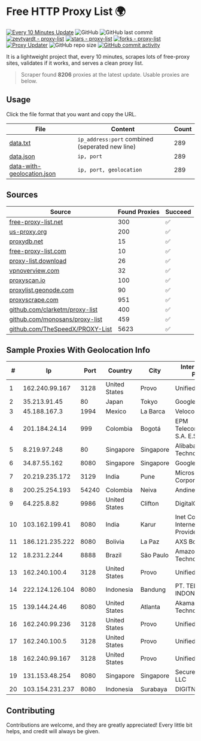 
# Free HTTP Proxy List 🌍

[![Every 10 Minutes Update](https://github.com/mertguvencli/http-proxy-list/actions/workflows/main.yml/badge.svg?branch=main)](https://github.com/mertguvencli/http-proxy-list/actions/workflows/main.yml)
![GitHub](https://img.shields.io/github/license/mertguvencli/http-proxy-list)
![GitHub last commit](https://img.shields.io/github/last-commit/mertguvencli/http-proxy-list)
[![zevtyardt - proxy-list](https://img.shields.io/static/v1?label=zevtyardt&message=proxy-list&color=blue&logo=github)](https://github.com/zevtyardt/proxy-list "Go to GitHub repo")
[![stars - proxy-list](https://img.shields.io/github/stars/zevtyardt/proxy-list?style=social)](https://github.com/zevtyardt/proxy-list)
[![forks - proxy-list](https://img.shields.io/github/forks/zevtyardt/proxy-list?style=social)](https://github.com/zevtyardt/proxy-list)
[![Proxy Updater](https://github.com/zevtyardt/proxy-list/workflows/Proxy%20Updater/badge.svg)](https://github.com/zevtyardt/proxy-list/actions?query=workflow:"Proxy+Updater")
![GitHub repo size](https://img.shields.io/github/repo-size/zevtyardt/proxy-list)
[![GitHub commit activity](https://img.shields.io/github/commit-activity/m/zevtyardt/proxy-list?logo=commits)](https://github.com/zevtyardt/proxy-list/commits/main)

It is a lightweight project that, every 10 minutes, scrapes lots of free-proxy sites, validates if it works, and serves a clean proxy list.

> Scraper found **8206** proxies at the latest update. Usable proxies are below.

## Usage

Click the file format that you want and copy the URL.

|File|Content|Count|
|----|-------|-----|
|[data.txt](https://raw.githubusercontent.com/mertguvencli/http-proxy-list/main/proxy-list/data.txt)|`ip_address:port` combined (seperated new line)|289|
|[data.json](https://raw.githubusercontent.com/mertguvencli/http-proxy-list/main/proxy-list/data.json)|`ip, port`|289|
|[data-with-geolocation.json](https://raw.githubusercontent.com/mertguvencli/http-proxy-list/main/proxy-list/data-with-geolocation.json)|`ip, port, geolocation`|289|

## Sources

|Source|Found Proxies|Succeed|
|------|-------------|-------|
|[free-proxy-list.net](https://free-proxy-list.net)|300|✅|
|[us-proxy.org](https://www.us-proxy.org)|200|✅|
|[proxydb.net](http://proxydb.net)|15|✅|
|[free-proxy-list.com](https://free-proxy-list.com/?page=&port=&type%5B%5D=http&type%5B%5D=https&up_time=0&search=Search)|10|✅|
|[proxy-list.download](https://www.proxy-list.download/HTTP)|26|✅|
|[vpnoverview.com](https://vpnoverview.com/privacy/anonymous-browsing/free-proxy-servers)|32|✅|
|[proxyscan.io](https://www.proxyscan.io)|100|✅|
|[proxylist.geonode.com](https://proxylist.geonode.com/api/proxy-list?limit=300&page=1&sort_by=lastChecked&sort_type=desc&protocols=http,https)|90|✅|
|[proxyscrape.com](https://api.proxyscrape.com/v2/?request=displayproxies&protocol=http&timeout=10000&country=all&ssl=all&anonymity=all)|951|✅|
|[github.com/clarketm/proxy-list](https://raw.githubusercontent.com/clarketm/proxy-list/master/proxy-list-raw.txt)|400|✅|
|[github.com/monosans/proxy-list](https://raw.githubusercontent.com/monosans/proxy-list/main/proxies/http.txt)|459|✅|
|[github.com/TheSpeedX/PROXY-List](https://raw.githubusercontent.com/TheSpeedX/PROXY-List/master/http.txt)|5623|✅|


## Sample Proxies With Geolocation Info

|#|Ip|Port|Country|City|Internet Service Provider|
|-|--|----|-------|----|-------------------------|
|1|162.240.99.167|3128|United States|Provo|Unified Layer|
|2|35.213.91.45|80|Japan|Tokyo|Google LLC|
|3|45.188.167.3|1994|Mexico|La Barca|Velocom SA De CV|
|4|201.184.24.14|999|Colombia|Bogotá|EPM Telecomunicaciones S.A. E.S.P.|
|5|8.219.97.248|80|Singapore|Singapore|Alibaba (US) Technology Co., Ltd.|
|6|34.87.55.162|8080|Singapore|Singapore|Google LLC|
|7|20.219.235.172|3129|India|Pune|Microsoft Corporation|
|8|200.25.254.193|54240|Colombia|Neiva|Andinet ON Line|
|9|64.225.8.82|9986|United States|Clifton|DigitalOcean, LLC|
|10|103.162.199.41|8080|India|Karur|Inet Communication Internet Service Provider|
|11|186.121.235.222|8080|Bolivia|La Paz|AXS Bolivia S. A.|
|12|18.231.2.244|8888|Brazil|São Paulo|Amazon Technologies Inc.|
|13|162.240.100.4|3128|United States|Provo|Unified Layer|
|14|222.124.126.104|8080|Indonesia|Bandung|PT. TELKOM INDONESIA|
|15|139.144.24.46|8080|United States|Atlanta|Akamai Technologies, Inc.|
|16|162.240.99.236|3128|United States|Provo|Unified Layer|
|17|162.240.100.5|3128|United States|Provo|Unified Layer|
|18|162.240.99.167|3128|United States|Provo|Unified Layer|
|19|131.153.48.254|8080|Singapore|Singapore|Secured Servers LLC|
|20|103.154.231.237|8080|Indonesia|Surabaya|DIGITNET|



## Contributing

Contributions are welcome, and they are greatly appreciated! Every
little bit helps, and credit will always be given.

